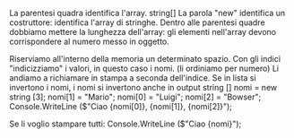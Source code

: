 La parentesi quadra identifica l'array. 
string[] 
La parola "new" identifica un costruttore: identifica l'array di stringhe.
Dentro alle parentesi quadre dobbiamo mettere la lunghezza dell'array: gli elementi nell'array devono corrispondere al numero messo in oggetto.

Riserviamo all'interno della memoria un determinato spazio.
Con gli indici "indicizziamo" i valori, in questo caso i nomi. (li ordiniamo per numero)
Li andiamo a richiamare in stampa a seconda dell'indice. Se in lista si invertono i nomi, i nomi si invertono anche in output
string [] nomi = new string [3];
nomi[1] = "Mario";
nomi[0] = "Luigi";
nomi[2] = "Bowser";
Console.WriteLine ($"Ciao {nomi[0]}, {nomi[1]}, {nomi[2]}");

Se li voglio stampare tutti: Console.WriteLine ($"Ciao {nomi}");